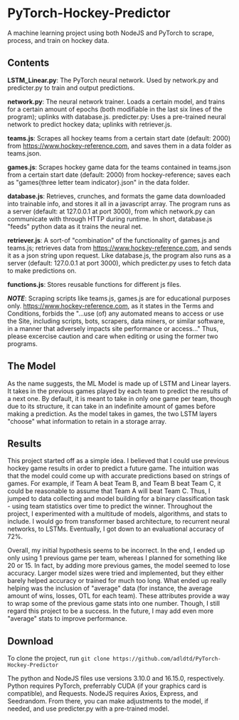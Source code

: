 # PyTorch-Hockey-Predictor

A machine learning project using both NodeJS and PyTorch to scrape, process, and train on hockey data.

## Contents

**LSTM_Linear.py**: The PyTorch neural network. Used by network.py and predicter.py to train and output predictions.

**network.py**: The neural network trainer. Loads a certain model, and trains for a certain amount of epochs (both modifiable in the last six lines of the program); uplinks with database.js.
predicter.py: Uses a pre-trained neural network to predict hockey data; uplinks with retriever.js.


**teams.js**: Scrapes all hockey teams from a certain start date (default: 2000) from https://www.hockey-reference.com, and saves them in a data folder as teams.json.

**games.js**: Scrapes hockey game data for the teams contained in teams.json from a certain start date (default: 2000) from hockey-reference; saves each as "games{three letter team indicator}.json" in the data folder.

**database.js**: Retrieves, crunches, and formats the game data downloaded into trainable info, and stores it all in a javascript array. The program runs as a server (default: at 127.0.0.1 at port 3000), from which network.py can communicate with through HTTP during runtime. In short, database.js "feeds" python data as it trains the neural net.

**retriever.js**: A sort-of "combination" of the functionality of games.js and teams.js; retrieves data from https://www.hockey-reference.com, and sends it as a json string upon request. Like database.js, the program also runs as a server (default: 127.0.0.1 at port 3000), which predicter.py uses to fetch data to make predictions on.

**functions.js**: Stores reusable functions for different js files.


***NOTE***: Scraping scripts like teams.js, games.js are for educational purposes only. https://www.hockey-reference.com, as it states in the Terms and Conditions, forbids the "...use (of) any automated means to access or use the Site, including scripts, bots, scrapers, data miners, or similar software, in a manner that adversely impacts site performance or access..." Thus, please excercise caution and care when editing or using the former two programs.

## The Model

As the name suggests, the ML Model is made up of LSTM and Linear layers. It takes in the previous games played by each team to predict the results of a next one. By default, it is meant to take in only one game per team, though due to its structure, it can take in an indefinite amount of games before making a prediction. As the model takes in games, the two LSTM layers "choose" what information to retain in a storage array.

## Results

This project started off as a simple idea. I believed that I could use previous hockey game results in order to predict a future game. The intuition was that the model could come up with accurate predictions based on strings of games. For example, if Team A beat Team B, and Team B beat Team C, it could be reasonable to assume that Team A will beat Team C. Thus, I jumped to data collecting and model building for a binary classification task - using team statistics over time to predict the winner. Throughout the project, I experimented with a multitude of models, algorithms, and stats to include. I would go from transformer based architecture, to recurrent neural networks, to LSTMs. Eventually, I got down to an evaluational accuracy of 72%.

Overall, my initial hypothesis seems to be incorrect. In the end, I ended up only using 1 previous game per team, whereas I planned for something like 20 or 15. In fact, by adding more previous games, the model seemed to lose accuracy. Larger model sizes were tried and implemented, but they either barely helped accuracy or trained for much too long. What ended up really helping was the inclusion of "average" data (for instance, the average amount of wins, losses, OTL for each team). These attributes provide a way to wrap some of the previous game stats into one number. Though, I still regard this project to be a success. In the future, I may add even more "average" stats to improve performance.

## Download

To clone the project, run `git clone https://github.com/adldtd/PyTorch-Hockey-Predictor`

The python and NodeJS files use versions 3.10.0 and 16.15.0, respectively. Python requires PyTorch, preferrably CUDA (if your graphics card is compatible), and Requests. NodeJS requires Axios, Express, and Seedrandom. From there, you can make adjustments to the model, if needed, and use predicter.py with a pre-trained model.